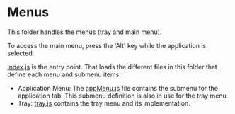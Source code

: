 # Menus

This folder handles the menus (tray and main menu).

To access the main menu, press the 'Alt' key while the application is selected.

[index.js](index.js) is the entry point. That loads the different files in this folder that define each menu and submenu items.

*    Application Menu: The [appMenu.js](appMenu.js) file contains the submenu for the application tab. This submenu definition is also in use for the tray menu.
*    Tray: [tray.js](tray.js) contains the tray menu and its implementation.

